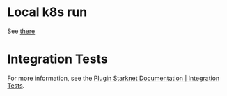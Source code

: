 # Local k8s run

See [there](../docs/integration-tests/README.md)

# Integration Tests

For more information, see the [Plugin Starknet Documentation | Integration Tests](../docs/integration-tests).
